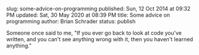 slug: some-advice-on-programming
published: Sun, 12 Oct 2014 at 09:32 PM
updated: Sat, 30 May 2020 at 08:39 PM
title: Some advice on programming
author: Brian Schrader
status: publish

Someone once said to me, "If you ever go back to look at code you've written, and you can't see anything wrong with it, then you haven't learned anything."